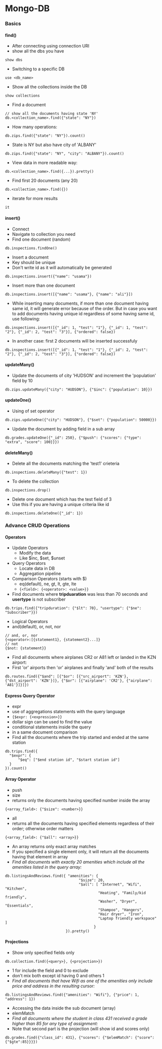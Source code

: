 # Mongo-DB
### Basics
#### find()
* After connecting using connection URI
* show all the dbs you have
```
show dbs
```
* Switching to a specific DB
```
use <db_name>
```
* Show all the collections inside the DB
```
show collections
```
* Find a document
```
// show all the documents having state 'NY'
db.<collection_name>.find({"state": "NY"})
```
* How many operations:
```
db.zips.find({"state": "NY"}).count()
```
* State is NY but also have city of 'ALBANY'
```
db.zips.find({"state": "NY", "city": "ALBANY"}).count()
```
* View data in more readable way:
```
db.<collection_name>.find({...}).pretty()
```
* Find first 20 documents (any 20)
```
db.<collection_name>.find({})
```
* iterate for more results
```
it
```
#### insert()
* Connect
* Navigate to collection you need
* Find one document (random)
```
db.inspections.findOne()
```
* Insert a document
* Key should be unique
* Don't write id as it will automatically be generated
```
db.inspections.insert({"name": "usama"})
```
* Insert more than one document
```
db.inspections.insert([{"name": "usama"}, {"name": "ali"}])
```
* While inserting many documents, if more than one document having same id, it will generate error because of the order. But in case you want to add documents having unique id regardless of some having same id, use following:
```
db.inspections.insert([{"_id": 1, "test": "1"}, {"_id": 1, "test": "2"}, {"_id": 2, "test": "3"}], {"ordered": false})
```
* In another case: first 2 documents will be inserted successfuly
```
db.inspections.insert([{"_id": 1, "test": "1"}, {"_id": 2, "test": "2"}, {"_id": 2, "test": "3"}], {"ordered": false})
```
#### updateMany()
* Update the documents of city 'HUDSON' and increment the 'population' field by 10
```
db.zips.updateMany({"city": "HUDSON"}, {"$inc": {"population": 10}})
```
#### updateOne()
* Using of set operator
```
db.zips.updateOne({"city": "HUDSON"}, {"$set": {"population": 50000}})
```
* Update the document by adding field in a sub array
```
db.grades.updateOne({"_id": 250}, {"$push": {"scores": {"type": "extra", "score": 100}}})
```
#### deleteMany()
* Delete all the documents matching the 'test1' crieteria
```
db.inspections.deleteMany({"test": 1})
```
* To delete the collection
```
db.inspections.drop()
```
* Delete one document which has the test field of 3
* Use this if you are having a unique criteria like id
```
db.inspections.deleteOne({"_id": 1})
```
### Advance CRUD Operations
#### Operators
* Update Operators
  * Modify the data
  * Like $inc, $set, $unset
* Query Operators
  * Locate data in DB
  * Aggregation pipeline
* Comparison Operators (starts with $)
  * eq(default), ne, gt, lt, gte, lte
  * ```{<field>: {<operator>: <value>}}```
* Find documents where **tripduaration** was less than 70 seconds and **usertype** is not subscriber
```
db.trips.find({"tripduration": {"$lt": 70}, "usertype": {"$ne": "Subscriber"}})
```
* Logical Operators
 * and(default), or, not, nor
```
// and, or, nor
{<operator>:[{statement1}, {statement2}...]}
// not
{$not: {statement}}
```
* Find all documents where airplanes CR2 or A81 left or landed in the KZN airport:
 * First 'or' airports then 'or' airplanes and finally 'and' both of the results
```
db.routes.find({"$and": [{"$or": [{"src_airport": 'KZN'}, {"dst_airport": 'KZN'}]}, {"$or": [{"airplane": 'CR2'}, {"airplane": 'A81'}]}]})
```
#### Express Query Operator
* expr
* use of aggregations statements with the query language
* ```{$expr: {<expression>}}```
* dollar sign can be used to find the value
* conditional statements inside the query
* in a same document comparison
* Find all the documents where the trip started and ended at the same station
```
db.trips.find({
  "$expr": {
      "$eq": ["$end station id", "$start station id"]
  }
}).count()
```
#### Array Operator
* push
* size
 * returns only the documents having specified number inside the array
 ```
 {<array_field>: {"$size": <number>}}
 ```
* all
 * returns all the documents having specified elements regardless of their order; otherwise order matters
 ```
 {<array_field>: {"$all": <array>}}
 ```
* An array returns only exact array matches
* If you specified a single element only, it will return all the documents having that element in array
* *Find all documents with exactly 20 amenities which include all the amenities listed in the query array:*
```
db.listingsAndReviews.find({ "amenities": {
                                  "$size": 20,
                                  "$all": [ "Internet", "Wifi",  "Kitchen",
                                           "Heating", "Family/kid friendly",
                                           "Washer", "Dryer", "Essentials",
                                           "Shampoo", "Hangers",
                                           "Hair dryer", "Iron",
                                           "Laptop friendly workspace" ]
                                         }
                            }).pretty()
```
#### Projections
* Show only specified fields only
```
db.collection.find({<query>}, {<projection>})
```
* 1 for include the field and 0 to exclude
 * don't mix both except id having 0 and others 1
* *Find all documents that have Wifi as one of the amenities only include price and address in the resulting cursor:*
```
db.listingsAndReviews.find({"amenities": "Wifi"}, {"price": 1, "address": 1})
```
* Accessing the data inside the sub document (array)
 * elemMatch
* *Find all documents where the student in class 431 received a grade higher than 85 for any type of assignment:*
 * Note that second part is the projection (will show id and scores only)
```
db.grades.find({"class_id": 431}, {"scores": {"$elemMatch": {"score": {"$gte":85}}}})
```
